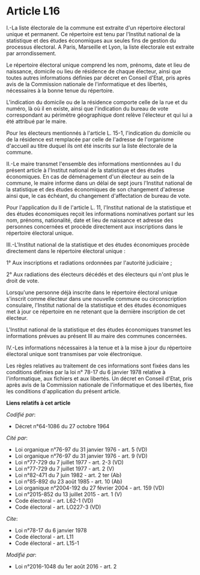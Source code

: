 # Article L16

I.-La liste électorale de la commune est extraite d'un répertoire électoral unique et permanent. Ce répertoire est tenu par
l'Institut national de la statistique et des études économiques aux seules fins de gestion du processus électoral. A Paris,
Marseille et Lyon, la liste électorale est extraite par arrondissement. 

Le répertoire électoral unique comprend les nom, prénoms, date et lieu de naissance, domicile ou lieu de résidence de chaque
électeur, ainsi que toutes autres informations définies par décret en Conseil d'Etat, pris après avis de la Commission
nationale de l'informatique et des libertés, nécessaires à la bonne tenue du répertoire. 

L'indication du domicile ou de la résidence comporte celle de la rue et du numéro, là où il en existe, ainsi que l'indication
du bureau de vote correspondant au périmètre géographique dont relève l'électeur et qui lui a été attribué par le maire. 

Pour les électeurs mentionnés à l'article L. 15-1, l'indication du domicile ou de la résidence est remplacée par celle de
l'adresse de l'organisme d'accueil au titre duquel ils ont été inscrits sur la liste électorale de la commune. 

II.-Le maire transmet l'ensemble des informations mentionnées au I du présent article à l'Institut national de la statistique
et des études économiques. En cas de déménagement d'un électeur au sein de la commune, le maire informe dans un délai de sept
jours l'Institut national de la statistique et des études économiques de son changement d'adresse ainsi que, le cas échéant,
du changement d'affectation de bureau de vote. 

Pour l'application du II de l'article L. 11, l'Institut national de la statistique et des études économiques reçoit les
informations nominatives portant sur les nom, prénoms, nationalité, date et lieu de naissance et adresse des personnes
concernées et procède directement aux inscriptions dans le répertoire électoral unique. 

III.-L'Institut national de la statistique et des études économiques procède directement dans le répertoire électoral
unique : 

1° Aux inscriptions et radiations ordonnées par l'autorité judiciaire ; 

2° Aux radiations des électeurs décédés et des électeurs qui n'ont plus le droit de vote. 

Lorsqu'une personne déjà inscrite dans le répertoire électoral unique s'inscrit comme électeur dans une nouvelle commune ou
circonscription consulaire, l'Institut national de la statistique et des études économiques met à jour ce répertoire en ne
retenant que la dernière inscription de cet électeur. 

L'Institut national de la statistique et des études économiques transmet les informations prévues au présent III au maire des
communes concernées. 

IV.-Les informations nécessaires à la tenue et à la mise à jour du répertoire électoral unique sont transmises par voie
électronique. 

Les règles relatives au traitement de ces informations sont fixées dans les conditions définies par la loi n° 78-17 du 6
janvier 1978 relative à l'informatique, aux fichiers et aux libertés. Un décret en Conseil d'Etat, pris après avis de la
Commission nationale de l'informatique et des libertés, fixe les conditions d'application du présent article.

**Liens relatifs à cet article**

_Codifié par_:

  - Décret n°64-1086 du 27 octobre 1964

_Cité par_:

  - Loi organique n°76-97 du 31 janvier 1976 - art. 5 (VD)
  - Loi organique n°76-97 du 31 janvier 1976 - art. 9 (VD)
  - Loi n°77-729 du 7 juillet 1977 - art. 2-3 (VD)
  - Loi n°77-729 du 7 juillet 1977 - art. 2 (V)
  - Loi n°82-471 du 7 juin 1982 - art. 2 ter (Ab)
  - Loi n°85-892 du 23 août 1985 - art. 10 (Ab)
  - Loi organique n°2004-192 du 27 février 2004 - art. 159 (VD)
  - Loi n°2015-852 du 13 juillet 2015 - art. 1 (V)
  - Code électoral - art. L62-1 (VD)
  - Code électoral - art. LO227-3 (VD)

_Cite_:

  - Loi n°78-17 du 6 janvier 1978
  - Code électoral - art. L11
  - Code électoral - art. L15-1

_Modifié par_:

  - Loi n°2016-1048 du 1er août 2016 - art. 2
